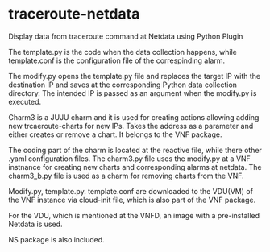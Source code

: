 # traceroute-netdata
Display data from traceroute command at Netdata using Python Plugin

The template.py is the code when the data collection happens, while template.conf is the configuration file of the correspinding alarm.

The modify.py opens the template.py file and replaces the target IP with the destination IP and saves at the corresponding Python data collection directory. 
The intended IP is passed as an argument when the modify.py is executed.

Charm3 is a JUJU charm and it is used for creating actions allowing adding new trcaeroute-charts for new IPs. Takes the address as a parameter and either creates or
remove a chart. It belongs to the VNF package.

The coding part of the charm is located at the reactive file, while there other .yaml configuration files.
The charm3.py file uses the modify.py at a VNF instnance for creating new charts and corresponding alarms at netdata. 
The charm3_b.py file is used as a charm for removing charts from the VNF. 

Modify.py, template.py. template.conf are downloaded to the VDU(VM) of the VNF instance via cloud-init file, which is also part of the VNF package.

For the VDU, which is mentioned at the VNFD, an image with a pre-installed Netdata is used.

NS package is also included.
